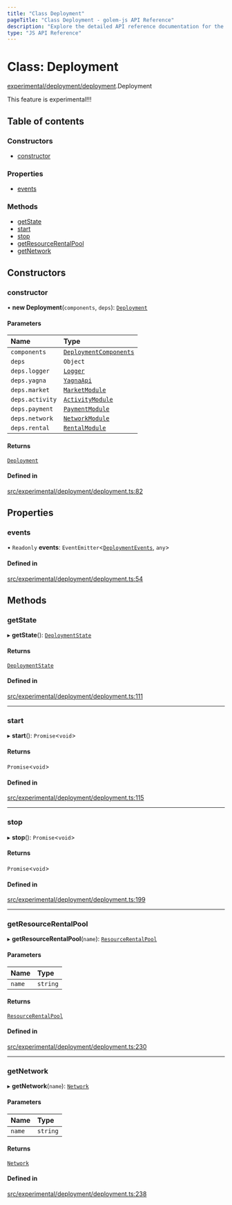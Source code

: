 ```yaml
---
title: "Class Deployment"
pageTitle: "Class Deployment - golem-js API Reference"
description: "Explore the detailed API reference documentation for the Class Deployment within the golem-js SDK for the Golem Network."
type: "JS API Reference"
---
```

# Class: Deployment

[experimental/deployment/deployment](../modules/experimental_deployment_deployment).Deployment

This feature is experimental!!!

## Table of contents

### Constructors

- [constructor](experimental_deployment_deployment.Deployment#constructor)

### Properties

- [events](experimental_deployment_deployment.Deployment#events)

### Methods

- [getState](experimental_deployment_deployment.Deployment#getstate)
- [start](experimental_deployment_deployment.Deployment#start)
- [stop](experimental_deployment_deployment.Deployment#stop)
- [getResourceRentalPool](experimental_deployment_deployment.Deployment#getresourcerentalpool)
- [getNetwork](experimental_deployment_deployment.Deployment#getnetwork)

## Constructors

### constructor

• **new Deployment**(`components`, `deps`): [`Deployment`](experimental_deployment_deployment.Deployment)

#### Parameters

| Name | Type |
| :------ | :------ |
| `components` | [`DeploymentComponents`](../modules/experimental_deployment_deployment#deploymentcomponents) |
| `deps` | `Object` |
| `deps.logger` | [`Logger`](../interfaces/shared_utils_logger_logger.Logger) |
| `deps.yagna` | [`YagnaApi`](shared_yagna_yagnaApi.YagnaApi) |
| `deps.market` | [`MarketModule`](../interfaces/market_market_module.MarketModule) |
| `deps.activity` | [`ActivityModule`](../interfaces/activity_activity_module.ActivityModule) |
| `deps.payment` | [`PaymentModule`](../interfaces/payment_payment_module.PaymentModule) |
| `deps.network` | [`NetworkModule`](../interfaces/network_network_module.NetworkModule) |
| `deps.rental` | [`RentalModule`](../interfaces/resource_rental_rental_module.RentalModule) |

#### Returns

[`Deployment`](experimental_deployment_deployment.Deployment)

#### Defined in

[src/experimental/deployment/deployment.ts:82](https://github.com/golemfactory/golem-js/blob/ed1cf1df/src/experimental/deployment/deployment.ts#L82)

## Properties

### events

• `Readonly` **events**: `EventEmitter`\<[`DeploymentEvents`](../interfaces/experimental_deployment_deployment.DeploymentEvents), `any`\>

#### Defined in

[src/experimental/deployment/deployment.ts:54](https://github.com/golemfactory/golem-js/blob/ed1cf1df/src/experimental/deployment/deployment.ts#L54)

## Methods

### getState

▸ **getState**(): [`DeploymentState`](../enums/experimental_deployment_deployment.DeploymentState)

#### Returns

[`DeploymentState`](../enums/experimental_deployment_deployment.DeploymentState)

#### Defined in

[src/experimental/deployment/deployment.ts:111](https://github.com/golemfactory/golem-js/blob/ed1cf1df/src/experimental/deployment/deployment.ts#L111)

___

### start

▸ **start**(): `Promise`\<`void`\>

#### Returns

`Promise`\<`void`\>

#### Defined in

[src/experimental/deployment/deployment.ts:115](https://github.com/golemfactory/golem-js/blob/ed1cf1df/src/experimental/deployment/deployment.ts#L115)

___

### stop

▸ **stop**(): `Promise`\<`void`\>

#### Returns

`Promise`\<`void`\>

#### Defined in

[src/experimental/deployment/deployment.ts:199](https://github.com/golemfactory/golem-js/blob/ed1cf1df/src/experimental/deployment/deployment.ts#L199)

___

### getResourceRentalPool

▸ **getResourceRentalPool**(`name`): [`ResourceRentalPool`](resource_rental_resource_rental_pool.ResourceRentalPool)

#### Parameters

| Name | Type |
| :------ | :------ |
| `name` | `string` |

#### Returns

[`ResourceRentalPool`](resource_rental_resource_rental_pool.ResourceRentalPool)

#### Defined in

[src/experimental/deployment/deployment.ts:230](https://github.com/golemfactory/golem-js/blob/ed1cf1df/src/experimental/deployment/deployment.ts#L230)

___

### getNetwork

▸ **getNetwork**(`name`): [`Network`](network_network.Network)

#### Parameters

| Name | Type |
| :------ | :------ |
| `name` | `string` |

#### Returns

[`Network`](network_network.Network)

#### Defined in

[src/experimental/deployment/deployment.ts:238](https://github.com/golemfactory/golem-js/blob/ed1cf1df/src/experimental/deployment/deployment.ts#L238)
